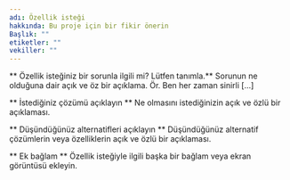 ```yaml
---
adı: Özellik isteği
hakkında: Bu proje için bir fikir önerin
Başlık: ""
etiketler: ""
vekiller: ""
---
```


** Özellik isteğiniz bir sorunla ilgili mi? Lütfen tanımla.**
Sorunun ne olduğuna dair açık ve öz bir açıklama. Ör. Ben her zaman sinirli [...]

** İstediğiniz çözümü açıklayın **
Ne olmasını istediğinizin açık ve özlü bir açıklaması.

** Düşündüğünüz alternatifleri açıklayın **
Düşündüğünüz alternatif çözümlerin veya özelliklerin açık ve özlü bir açıklaması.

** Ek bağlam **
Özellik isteğiyle ilgili başka bir bağlam veya ekran görüntüsü ekleyin.
